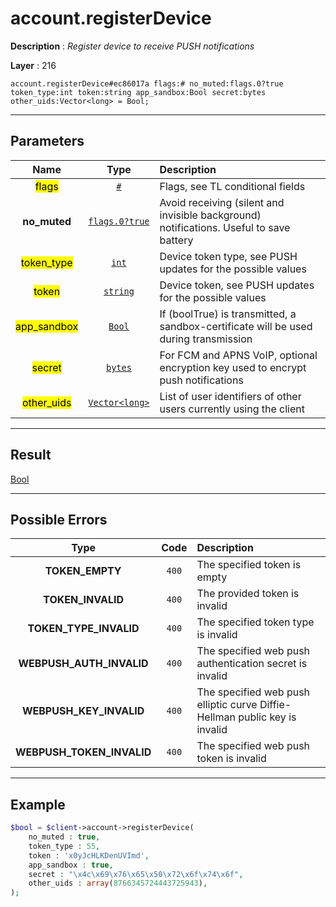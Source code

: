 # account.registerDevice

**Description** : *Register device to receive PUSH notifications*

**Layer** : 216

```tl
account.registerDevice#ec86017a flags:# no_muted:flags.0?true token_type:int token:string app_sandbox:Bool secret:bytes other_uids:Vector<long> = Bool;
```

---

## Parameters

| Name | Type | Description |
| :---: | :---: | :--- |
| <mark>flags</mark> | [`#`](type/#) | Flags, see TL conditional fields |
| **no_muted** | [`flags.0?true`](type/true) | Avoid receiving (silent and invisible background) notifications. Useful to save battery |
| <mark>token_type</mark> | [`int`](type/int) | Device token type, see PUSH updates for the possible values |
| <mark>token</mark> | [`string`](type/string) | Device token, see PUSH updates for the possible values |
| <mark>app_sandbox</mark> | [`Bool`](type/Bool) | If (boolTrue) is transmitted, a sandbox-certificate will be used during transmission |
| <mark>secret</mark> | [`bytes`](type/bytes) | For FCM and APNS VoIP, optional encryption key used to encrypt push notifications |
| <mark>other_uids</mark> | [`Vector<long>`](type/long) | List of user identifiers of other users currently using the client |

---

## Result

[Bool](type/Bool)

---

## Possible Errors

| Type | Code | Description |
| :---: | :---: | :--- |
| **TOKEN_EMPTY** | `400` | The specified token is empty |
| **TOKEN_INVALID** | `400` | The provided token is invalid |
| **TOKEN_TYPE_INVALID** | `400` | The specified token type is invalid |
| **WEBPUSH_AUTH_INVALID** | `400` | The specified web push authentication secret is invalid |
| **WEBPUSH_KEY_INVALID** | `400` | The specified web push elliptic curve Diffie-Hellman public key is invalid |
| **WEBPUSH_TOKEN_INVALID** | `400` | The specified web push token is invalid |

---

## Example

```php
$bool = $client->account->registerDevice(
	no_muted : true,
	token_type : 55,
	token : 'x0yJcHLKDenUVImd',
	app_sandbox : true,
	secret : "\x4c\x69\x76\x65\x50\x72\x6f\x74\x6f",
	other_uids : array(8766345724443725943),
);
```